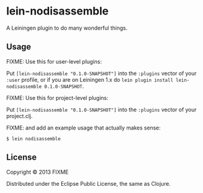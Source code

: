 # lein-nodisassemble

A Leiningen plugin to do many wonderful things.

## Usage

FIXME: Use this for user-level plugins:

Put `[lein-nodisassemble "0.1.0-SNAPSHOT"]` into the `:plugins` vector of your
`:user` profile, or if you are on Leiningen 1.x do `lein plugin install
lein-nodisassemble 0.1.0-SNAPSHOT`.

FIXME: Use this for project-level plugins:

Put `[lein-nodisassemble "0.1.0-SNAPSHOT"]` into the `:plugins` vector of your project.clj.

FIXME: and add an example usage that actually makes sense:

    $ lein nodisassemble

## License

Copyright © 2013 FIXME

Distributed under the Eclipse Public License, the same as Clojure.
